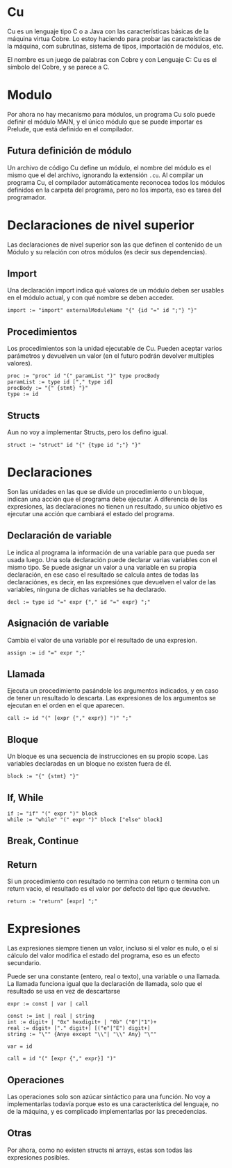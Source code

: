 # Cu

Cu es un lenguaje tipo C o a Java con las características básicas de la máquina virtua Cobre. Lo estoy haciendo para probar las caracteísticas de la máquina, com subrutinas, sistema de tipos, importación de módulos, etc.

El nombre es un juego de palabras con Cobre y con Lenguaje C: Cu es el símbolo del Cobre, y se parece a C.

# Modulo

Por ahora no hay mecanismo para módulos, un programa Cu solo puede definir el módulo MAIN, y el único módulo que se puede importar es Prelude, que está definido en el compilador.

## Futura definición de módulo

Un archivo de código Cu define un módulo, el nombre del módulo es el mismo que el del archivo, ignorando la extensión `.cu`. Al compilar un programa Cu, el compilador automáticamente reconocea todos los módulos definidos en la carpeta del programa, pero no los importa, eso es tarea del programador.

# Declaraciones de nivel superior

Las declaraciones de nivel superior son las que definen el contenido de un Módulo y su relación con otros módulos (es decir sus dependencias).

## Import

Una declaración import indica qué valores de un módulo deben ser usables en el módulo actual, y con qué nombre se deben acceder.

`import := "import" externalModuleName "{" {id "=" id ";"} "}"`

## Procedimientos

Los procedimientos son la unidad ejecutable de Cu. Pueden aceptar varios parámetros y devuelven un valor (en el futuro podrán devolver multiples valores).

```
proc := "proc" id "(" paramList ")" type procBody
paramList := type id ["," type id]
procBody := "{" {stmt} "}"
type := id
```

## Structs

Aun no voy a implementar Structs, pero los defino igual.

```
struct := "struct" id "{" {type id ";"} "}"
```

# Declaraciones

Son las unidades en las que se divide un procedimiento o un bloque, indican una acción que el programa debe ejecutar. A diferencia de las expresiones, las declaraciones no tienen un resultado, su unico objetivo es ejecutar una acción que cambiará el estado del programa.

## Declaración de variable

Le indica al programa la información de una variable para que pueda ser usada luego. Una sola declaración puede declarar varias variables con el mismo tipo. Se puede asignar un valor a una variable en su propia declaración, en ese caso el resultado se calcula antes de todas las declaraciónes, es decir, en las expresiónes que devuelven el valor de las variables, ninguna de dichas variables se ha declarado.

`decl := type id "=" expr {"," id "=" expr} ";"`

## Asignación de variable

Cambia el valor de una variable por el resultado de una expresion.

`assign := id "=" expr ";"`

## Llamada

Ejecuta un procedimiento pasándole los argumentos indicados, y en caso de tener un resultado lo descarta. Las expresiones de los argumentos se ejecutan en el orden en el que aparecen.

`call := id "(" [expr {"," expr}] ")" ";"`

## Bloque

Un bloque es una secuencia de instrucciones en su propio scope. Las variables declaradas en un bloque no existen fuera de él.

`block := "{" {stmt} "}"`

## If, While

```
if := "if" "(" expr ")" block
while := "while" "(" expr ")" block ["else" block]
```

## Break, Continue

## Return

Si un procedimiento con resultado no termina con return o termina con un return vacío, el resultado es el valor por defecto del tipo que devuelve.

`return := "return" [expr] ";"`

# Expresiones

Las expresiones siempre tienen un valor, incluso si el valor es nulo, o el si cálculo del valor modifica el estado del programa, eso es un efecto secundario.

Puede ser una constante (entero, real o texto), una variable o una llamada. La llamada funciona igual que la declaración de llamada, solo que el resultado se usa en vez de descartarse

```
expr := const | var | call

const := int | real | string
int := digit+ | "0x" hexdigit+ | "0b" ("0"|"1")+
real := digit+ ["." digit+] [("e"|"E") digit+]
string := "\"" {Anye except "\\"| "\\" Any} "\""

var = id

call = id "(" [expr {"," expr}] ")"
```

## Operaciones

Las operaciones solo son azúcar sintáctico para una función. No voy a implementarlas todavía porque esto es una característica del lenguaje, no de la máquina, y es complicado implementarlas por las precedencias.

## Otras

Por ahora, como no existen structs ni arrays, estas son todas las expresiones posibles.